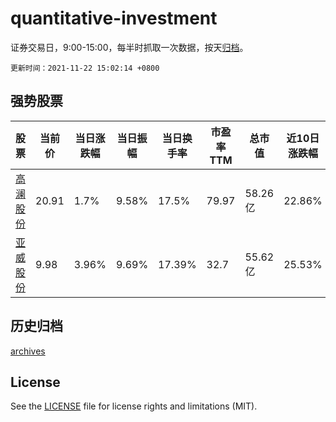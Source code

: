 # quantitative-investment

证券交易日，9:00-15:00，每半时抓取一次数据，按天[归档](archives)。

`更新时间：2021-11-22 15:02:14 +0800`

## 强势股票

|股票|当前价|当日涨跌幅|当日振幅|当日换手率|市盈率TTM|总市值|近10日涨跌幅|
|----|----|----|----|----|----|----|----|
|[高澜股份](https://xueqiu.com/S/SZ300499)|20.91|1.7%|9.58%|17.5%|79.97|58.26亿|22.86%|
|[亚威股份](https://xueqiu.com/S/SZ002559)|9.98|3.96%|9.69%|17.39%|32.7|55.62亿|25.53%|

## 历史归档

[archives](archives)

## License

See the [LICENSE](LICENSE) file for license rights and limitations (MIT).